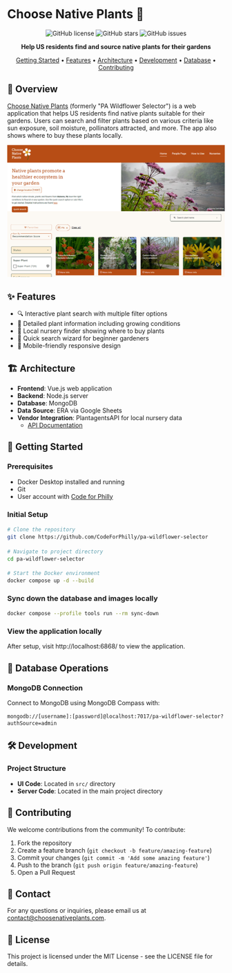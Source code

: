 # Choose Native Plants 🌱

<div align="center">

![GitHub license](https://img.shields.io/github/license/CodeForPhilly/pa-wildflower-selector)
![GitHub stars](https://img.shields.io/github/stars/CodeForPhilly/pa-wildflower-selector)
![GitHub issues](https://img.shields.io/github/issues/CodeForPhilly/pa-wildflower-selector)

**Help US residents find and source native plants for their gardens**

[Getting Started](#getting-started) •
[Features](#features) •
[Architecture](#architecture) •
[Development](#development) •
[Database](#database-operations) •
[Contributing](#contributing)

</div>

## 🌟 Overview

[Choose Native Plants](https://choose-native-plants.com) (formerly "PA Wildflower Selector") is a web application that helps US residents find native plants suitable for their gardens. Users can search and filter plants based on various criteria like sun exposure, soil moisture, pollinators attracted, and more. The app also shows where to buy these plants locally.

<div align="center">
<img src="app-screenshot.png" alt="Application Screenshot" width="600">
</div>

## ✨ Features

- 🔍 Interactive plant search with multiple filter options
- 🌿 Detailed plant information including growing conditions
- 🏪 Local nursery finder showing where to buy plants
- 🧙 Quick search wizard for beginner gardeners
- 📱 Mobile-friendly responsive design

## 🏗️ Architecture

- **Frontend**: Vue.js web application
- **Backend**: Node.js server
- **Database**: MongoDB
- **Data Source**: ERA via Google Sheets
- **Vendor Integration**: PlantagentsAPI for local nursery data
  - [API Documentation](https://app.plantagents.org/swagger/index.html)

## 🚀 Getting Started

### Prerequisites

- Docker Desktop installed and running
- Git
- User account with [Code for Philly](https://codeforphilly.org/) 

### Initial Setup

```bash
# Clone the repository
git clone https://github.com/CodeForPhilly/pa-wildflower-selector

# Navigate to project directory
cd pa-wildflower-selector

# Start the Docker environment
docker compose up -d --build
```

### Sync down the database and images locally
   ```bash
docker compose --profile tools run --rm sync-down
   ```

### View the application locally
After setup, visit http://localhost:6868/ to view the application.

## 💾 Database Operations

### MongoDB Connection

Connect to MongoDB using MongoDB Compass with:
```
mongodb://[username]:[password]@localhost:7017/pa-wildflower-selector?authSource=admin
```

## 🛠️ Development

### Project Structure

- **UI Code**: Located in `src/` directory
- **Server Code**: Located in the main project directory

## 👥 Contributing

We welcome contributions from the community! To contribute:

1. Fork the repository
2. Create a feature branch (`git checkout -b feature/amazing-feature`)
3. Commit your changes (`git commit -m 'Add some amazing feature'`)
4. Push to the branch (`git push origin feature/amazing-feature`)
5. Open a Pull Request

## 📧 Contact

For any questions or inquiries, please email us at [contact@choosenativeplants.com](mailto:contact@choosenativeplants.com).

## 📄 License

This project is licensed under the MIT License - see the LICENSE file for details.